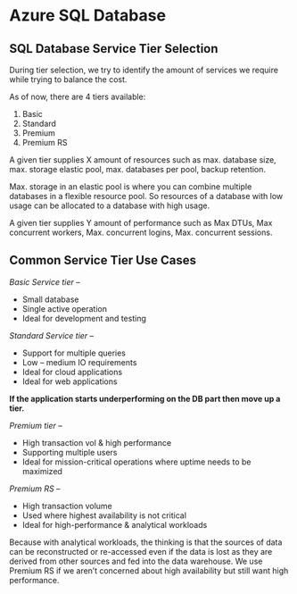 # Azure SQL Database
## SQL Database Service Tier Selection
During tier selection, we try to identify the amount of services we require while trying to balance the cost.

As of now, there are 4 tiers available:
1. Basic
2. Standard
3. Premium
4. Premium RS

A given tier supplies X amount of resources such as max. database size, max. storage elastic pool, max. databases per pool, backup retention.

Max. storage in an elastic pool is where you can combine multiple databases in a flexible resource pool. So resources of a database with low usage can be allocated to a database with high usage.

A given tier supplies Y amount of performance such as Max DTUs, Max concurrent workers, Max. concurrent logins, Max. concurrent sessions.

## Common Service Tier Use Cases

*Basic Service tier –*
- Small database
- Single active operation
- Ideal for development and testing

*Standard Service tier –*
- Support for multiple queries
- Low – medium IO requirements
- Ideal for cloud applications 
- Ideal for web applications

**If the application starts underperforming on the DB part then move up a tier.**

*Premium tier –*
- High transaction vol & high performance
- Supporting multiple users
- Ideal for mission-critical operations where uptime needs to be maximized

*Premium RS –*
- High transaction volume
- Used where highest availability is not critical
- Ideal for high-performance & analytical workloads

Because with analytical workloads, the thinking is that the sources of data can be reconstructed or re-accessed even if the data is lost as they are derived from other sources and fed into the data warehouse. We use Premium RS if we aren’t concerned about high availability but still want high performance.
